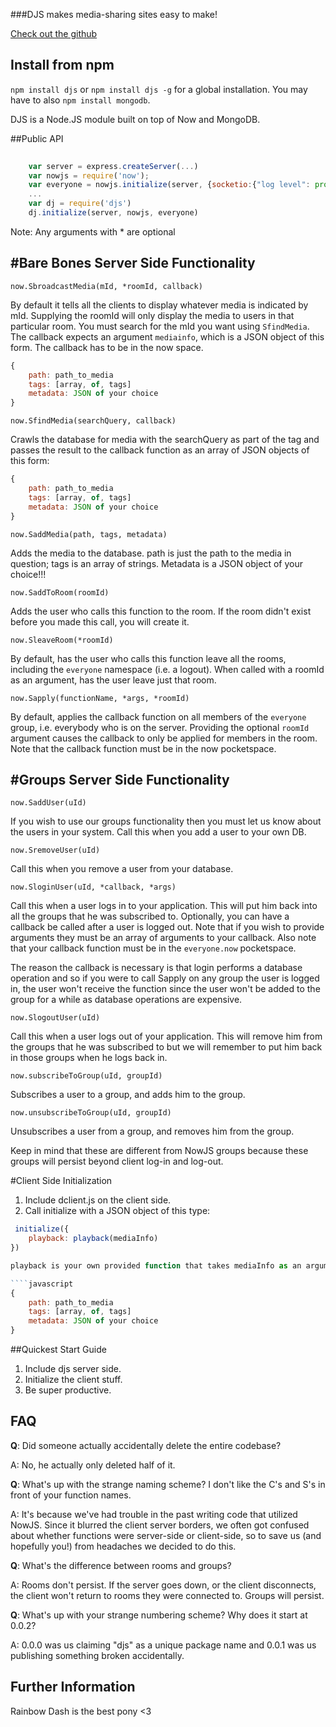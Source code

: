 ###DJS makes media-sharing sites easy to make!

<a href="https://github.com/khwang/DJS">Check out the github</a>

Install from npm
----------------

`npm install djs` or `npm install djs -g` for a global installation. You may have to also `npm install mongodb`.

DJS is a Node.JS module built on top of Now and MongoDB.

##Public API

```javascript
	
	var server = express.createServer(...)
	var nowjs = require('now');
	var everyone = nowjs.initialize(server, {socketio:{"log level": process.argv[2]}});
	...
	var dj = require('djs')
	dj.initialize(server, nowjs, everyone)

```

Note: Any arguments with * are optional

#Bare Bones Server Side Functionality
------

	now.SbroadcastMedia(mId, *roomId, callback)

By default it tells all the clients to display whatever media is indicated by mId. Supplying the roomId will only display the media to users in that particular room. You must search for the mId you want using `SfindMedia`. The callback expects an argument `mediainfo`, which is a JSON object of this form. The callback has to be in the now space.

````javascript
{
	path: path_to_media
	tags: [array, of, tags]
	metadata: JSON of your choice
}
````

	now.SfindMedia(searchQuery, callback)

Crawls the database for media with the searchQuery as part of the tag and passes the result to the callback function as an array of JSON objects of this form:

````javascript
{ 
	path: path_to_media
	tags: [array, of, tags]
	metadata: JSON of your choice
}
````

	now.SaddMedia(path, tags, metadata)

Adds the media to the database. path is just the path to the media in question; tags is an array of strings. Metadata is a JSON object of your choice!!!

	now.SaddToRoom(roomId)

Adds the user who calls this function to the room. If the room didn't exist before you made this call, you will create it. 

	now.SleaveRoom(*roomId)

By default, has the user who calls this function leave all the rooms, including the `everyone` namespace (i.e. a logout). When called with a roomId as an argument, has the user leave just that room.

	now.Sapply(functionName, *args, *roomId)
	
By default, applies the callback function on all members of the `everyone` group, i.e. everybody who is on the server. Providing the optional `roomId` argument causes the callback to only be applied for members in the room. Note that the callback function must be in the now pocketspace.

#Groups Server Side Functionality
-----
	now.SaddUser(uId)

If you wish to use our groups functionality then you must let us know about the users in your system. Call this when you add a user to your own DB. 

	now.SremoveUser(uId)

Call this when you remove a user from your database. 

	now.SloginUser(uId, *callback, *args)

Call this when a user logs in to your application. This will put him back into all the groups that he was subscribed to. Optionally, you can have a callback be called after a user is logged out. Note that if you wish to provide arguments they must be an array of arguments to your callback. Also note that your callback function must be in the `everyone.now` pocketspace. 

The reason the callback is necessary is that login performs a database operation and so if you were to call Sapply on any group the user is logged in, the user won't receive the function since the user won't be added to the group for a while as database operations are expensive.

	now.SlogoutUser(uId)

Call this when a user logs out of your application. This will remove him from the groups that he was subscribed to but we will remember to put him back in those groups when he logs back in.

	now.subscribeToGroup(uId, groupId)

Subscribes a user to a group, and adds him to the group.

	now.unsubscribeToGroup(uId, groupId)

Unsubscribes a user from a group, and removes him from the group.

Keep in mind that these are different from NowJS groups because these groups will persist beyond client log-in and log-out. 

#Client Side Initialization

1. Include dclient.js on the client side.
2. Call initialize with a JSON object of this type:
````javascript
 initialize({
	playback: playback(mediaInfo)
})

playback is your own provided function that takes mediaInfo as an argument. mediaInfo is of this form:

````javascript
{ 
	path: path_to_media
	tags: [array, of, tags]
	metadata: JSON of your choice
}
````

##Quickest Start Guide
1. Include djs server side.
2. Initialize the client stuff.
3. Be super productive.

FAQ
------
**Q**: Did someone actually accidentally delete the entire codebase?

A: No, he actually only deleted half of it.

**Q**: What's up with the strange naming scheme? I don't like the C's and S's in front of your function names.

A: It's because we've had trouble in the past writing code that utilized NowJS. Since it blurred the client server borders, we often got confused about whether functions were server-side or client-side, so to save us (and hopefully you!) from headaches we decided to do this.

**Q**: What's the difference between rooms and groups?

A: Rooms don't persist. If the server goes down, or the client disconnects, the client won't return to rooms they were connected to. Groups will persist. 

**Q**: What's up with your strange numbering scheme? Why does it start
at 0.0.2?

A: 0.0.0 was us claiming "djs" as a unique package name and 0.0.1 was us
publishing something broken accidentally. 

Further Information
------------
Rainbow Dash is the best pony <3
